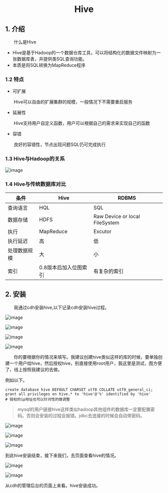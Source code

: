 <center><h1>Hive</h1></center>

## 1. 介绍
&#160; &#160; &#160; &#160;什么是Hive

- Hive是基于Hadoop的一个数据仓库工具，可以将结构化的数据文件映射为一张数据库表，并提供类SQL查询功能。
- 本质是将SQL转换为MapReduce程序

### 1.2 特点

- 可扩展

&#160; &#160; &#160; &#160;Hive可以自由的扩展集群的规模，一般情况下不需要重启服务

- 延展性

&#160; &#160; &#160; &#160;Hive支持用户自定义函数，用户可以根据自己的需求来实现自己的函数

- 容错

&#160; &#160; &#160; &#160;良好的容错性，节点出现问题SQL仍可完成执行

### 1.3 Hive与Hadoop的关系

![image](../../pictures/hadoop/CDH/hive/hive_hadoop.png)

### 1.4 Hive与传统数据库对比

条件| Hive | RDBMS
---|---|---
查询语言|HQL|SQL
数据存储|HDFS|Raw Device or local FileSystem
执行|MapReduce|Excutor
执行延迟|高|低
处理数据规模|大|小
索引|0.8版本后加入位图索引|有复杂的索引



## 2. 安装
&#160; &#160; &#160; &#160;我通过cdh安装hive,以下记录cdh安装hive过程。

![image](../../pictures/hadoop/CDH/hive/p1.png)

![image](../../pictures/hadoop/CDH/hive/p2.png)

![image](../../pictures/hadoop/CDH/hive/p3.png)

![image](../../pictures/hadoop/CDH/hive/p4.png)

&#160; &#160; &#160; &#160;你的要根据你的情况来填写。我建议创建hive类似这样的库的时候，要单独创建一个用户给hive，然后授权hive，别直接使用root用户，我这里是测试，图方便了，线上按照我建议的去做。

例如以下。
```
create database hive DEFAULT CHARSET utf8 COLLATE utf8_general_ci;
grant all privileges on hive.* to 'hive'@'%' identified by 'hive' 
# 授权的ip地址也可以针对性的做调整
```

> mysql的用户链接hive这样类似hadoop其他组件的数据库一定要配置密码。否则会安装的过程会报错。jdbc去连接的时候会自动带密码。

![image](../../pictures/hadoop/CDH/hive/p5.png)

![image](../../pictures/hadoop/CDH/hive/p6.png)

![image](../../pictures/hadoop/CDH/hive/p7.png)

到此hive安装结束，接下来我们，去页面查看hive的情况。

![image](../../pictures/hadoop/CDH/hive/p8.png)

![image](../../pictures/hadoop/CDH/hive/p9.png)

从cdh的管理后台的页面上来看。hive安装成功。


